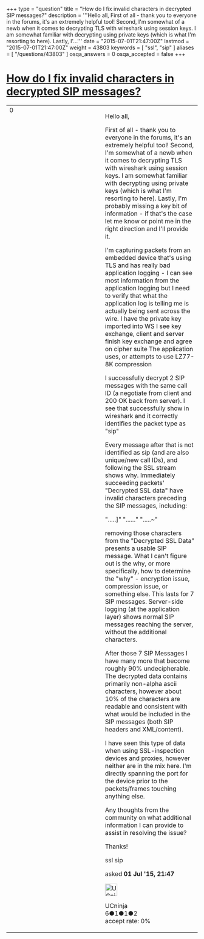 +++
type = "question"
title = "How do I fix invalid characters in decrypted SIP messages?"
description = '''Hello all, First of all - thank you to everyone in the forums, it&#x27;s an extremely helpful tool! Second, I&#x27;m somewhat of a newb when it comes to decrypting TLS with wireshark using session keys. I am somewhat familiar with decrypting using private keys (which is what I&#x27;m resorting to here). Lastly, I&#x27;...'''
date = "2015-07-01T21:47:00Z"
lastmod = "2015-07-01T21:47:00Z"
weight = 43803
keywords = [ "ssl", "sip" ]
aliases = [ "/questions/43803" ]
osqa_answers = 0
osqa_accepted = false
+++

<div class="headNormal">

# [How do I fix invalid characters in decrypted SIP messages?](/questions/43803/how-do-i-fix-invalid-characters-in-decrypted-sip-messages)

</div>

<div id="main-body">

<div id="askform">

<table id="question-table" style="width:100%;"><colgroup><col style="width: 50%" /><col style="width: 50%" /></colgroup><tbody><tr class="odd"><td style="width: 30px; vertical-align: top"><div class="vote-buttons"><span id="post-43803-upvote" class="ajax-command post-vote up" rel="nofollow" title="I like this post (click again to cancel)"> </span><div id="post-43803-score" class="post-score" title="current number of votes">0</div><span id="post-43803-downvote" class="ajax-command post-vote down" rel="nofollow" title="I dont like this post (click again to cancel)"> </span> <span id="favorite-mark" class="ajax-command favorite-mark" rel="nofollow" title="mark/unmark this question as favorite (click again to cancel)"> </span><div id="favorite-count" class="favorite-count"></div></div></td><td><div id="item-right"><div class="question-body"><p>Hello all,</p><p>First of all - thank you to everyone in the forums, it's an extremely helpful tool! Second, I'm somewhat of a newb when it comes to decrypting TLS with wireshark using session keys. I am somewhat familiar with decrypting using private keys (which is what I'm resorting to here). Lastly, I'm probably missing a key bit of information - if that's the case let me know or point me in the right direction and I'll provide it.</p><p>I'm capturing packets from an embedded device that's using TLS and has really bad application logging - I can see most information from the application logging but I need to verify that what the application log is telling me is actually being sent across the wire. I have the private key imported into WS I see key exchange, client and server finish key exchange and agree on cipher suite The application uses, or attempts to use LZ77-8K compression</p><p>I successfully decrypt 2 SIP messages with the same call ID (a negotiate from client and 200 OK back from server). I see that successfully show in wireshark and it correctly identifies the packet type as "sip"</p><p>Every message after that is not identified as sip (and are also unique/new call IDs), and following the SSL stream shows why. Immediately succeeding packets' "Decrypted SSL data" have invalid characters preceding the SIP messages, including:</p><p>".....]" "......" ".....~"</p><p>removing those characters from the "Decrypted SSL Data" presents a usable SIP message. What I can't figure out is the why, or more specifically, how to determine the "why" - encryption issue, compression issue, or something else. This lasts for 7 SIP messages. Server-side logging (at the application layer) shows normal SIP messages reaching the server, without the additional characters.</p><p>After those 7 SIP Messages I have many more that become roughly 90% undecipherable. The decrypted data contains primarily non-alpha ascii characters, however about 10% of the characters are readable and consistent with what would be included in the SIP messages (both SIP headers and XML/content).</p><p>I have seen this type of data when using SSL-inspection devices and proxies, however neither are in the mix here. I'm directly spanning the port for the device prior to the packets/frames touching anything else.</p><p>Any thoughts from the community on what additional information I can provide to assist in resolving the issue?</p><p>Thanks!</p></div><div id="question-tags" class="tags-container tags"><span class="post-tag tag-link-ssl" rel="tag" title="see questions tagged &#39;ssl&#39;">ssl</span> <span class="post-tag tag-link-sip" rel="tag" title="see questions tagged &#39;sip&#39;">sip</span></div><div id="question-controls" class="post-controls"></div><div class="post-update-info-container"><div class="post-update-info post-update-info-user"><p>asked <strong>01 Jul '15, 21:47</strong></p><img src="https://secure.gravatar.com/avatar/ef9d7b5f13fd9e3d7cfa1d199c44528c?s=32&amp;d=identicon&amp;r=g" class="gravatar" width="32" height="32" alt="UCninja&#39;s gravatar image" /><p><span>UCninja</span><br />
<span class="score" title="6 reputation points">6</span><span title="1 badges"><span class="badge1">●</span><span class="badgecount">1</span></span><span title="1 badges"><span class="silver">●</span><span class="badgecount">1</span></span><span title="2 badges"><span class="bronze">●</span><span class="badgecount">2</span></span><br />
<span class="accept_rate" title="Rate of the user&#39;s accepted answers">accept rate:</span> <span title="UCninja has no accepted answers">0%</span></p></div></div><div id="comments-container-43803" class="comments-container"></div><div id="comment-tools-43803" class="comment-tools"></div><div class="clear"></div><div id="comment-43803-form-container" class="comment-form-container"></div><div class="clear"></div></div></td></tr></tbody></table>

</div>

</div>

